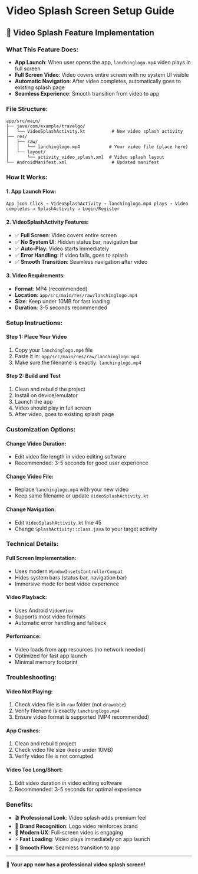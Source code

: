 # Video Splash Screen Setup Guide

## 🎥 **Video Splash Feature Implementation**

### **What This Feature Does:**
- **App Launch**: When user opens the app, `lanchinglogo.mp4` video plays in full screen
- **Full Screen Video**: Video covers entire screen with no system UI visible
- **Automatic Navigation**: After video completes, automatically goes to existing splash page
- **Seamless Experience**: Smooth transition from video to app

### **File Structure:**
```
app/src/main/
├── java/com/example/travelgo/
│   └── VideoSplashActivity.kt          # New video splash activity
├── res/
│   ├── raw/
│   │   └── lanchinglogo.mp4           # Your video file (place here)
│   └── layout/
│       └── activity_video_splash.xml  # Video splash layout
└── AndroidManifest.xml                 # Updated manifest
```

### **How It Works:**

#### **1. App Launch Flow:**
```
App Icon Click → VideoSplashActivity → lanchinglogo.mp4 plays → Video completes → SplashActivity → Login/Register
```

#### **2. VideoSplashActivity Features:**
- ✅ **Full Screen**: Video covers entire screen
- ✅ **No System UI**: Hidden status bar, navigation bar
- ✅ **Auto-Play**: Video starts immediately
- ✅ **Error Handling**: If video fails, goes to splash
- ✅ **Smooth Transition**: Seamless navigation after video

#### **3. Video Requirements:**
- **Format**: MP4 (recommended)
- **Location**: `app/src/main/res/raw/lanchinglogo.mp4`
- **Size**: Keep under 10MB for fast loading
- **Duration**: 3-5 seconds recommended

### **Setup Instructions:**

#### **Step 1: Place Your Video**
1. Copy your `lanchinglogo.mp4` file
2. Paste it in: `app/src/main/res/raw/lanchinglogo.mp4`
3. Make sure the filename is exactly: `lanchinglogo.mp4`

#### **Step 2: Build and Test**
1. Clean and rebuild the project
2. Install on device/emulator
3. Launch the app
4. Video should play in full screen
5. After video, goes to existing splash page

### **Customization Options:**

#### **Change Video Duration:**
- Edit video file length in video editing software
- Recommended: 3-5 seconds for good user experience

#### **Change Video File:**
- Replace `lanchinglogo.mp4` with your new video
- Keep same filename or update `VideoSplashActivity.kt`

#### **Change Navigation:**
- Edit `VideoSplashActivity.kt` line 45
- Change `SplashActivity::class.java` to your target activity

### **Technical Details:**

#### **Full Screen Implementation:**
- Uses modern `WindowInsetsControllerCompat`
- Hides system bars (status bar, navigation bar)
- Immersive mode for best video experience

#### **Video Playback:**
- Uses Android `VideoView`
- Supports most video formats
- Automatic error handling and fallback

#### **Performance:**
- Video loads from app resources (no network needed)
- Optimized for fast app launch
- Minimal memory footprint

### **Troubleshooting:**

#### **Video Not Playing:**
1. Check video file is in `raw` folder (not `drawable`)
2. Verify filename is exactly `lanchinglogo.mp4`
3. Ensure video format is supported (MP4 recommended)

#### **App Crashes:**
1. Clean and rebuild project
2. Check video file size (keep under 10MB)
3. Verify video file is not corrupted

#### **Video Too Long/Short:**
1. Edit video duration in video editing software
2. Recommended: 3-5 seconds for optimal experience

### **Benefits:**
- 🎬 **Professional Look**: Video splash adds premium feel
- 🚀 **Brand Recognition**: Logo video reinforces brand
- 📱 **Modern UX**: Full-screen video is engaging
- ⚡ **Fast Loading**: Video plays immediately on app launch
- 🔄 **Smooth Flow**: Seamless transition to app

---

**🎉 Your app now has a professional video splash screen!**


